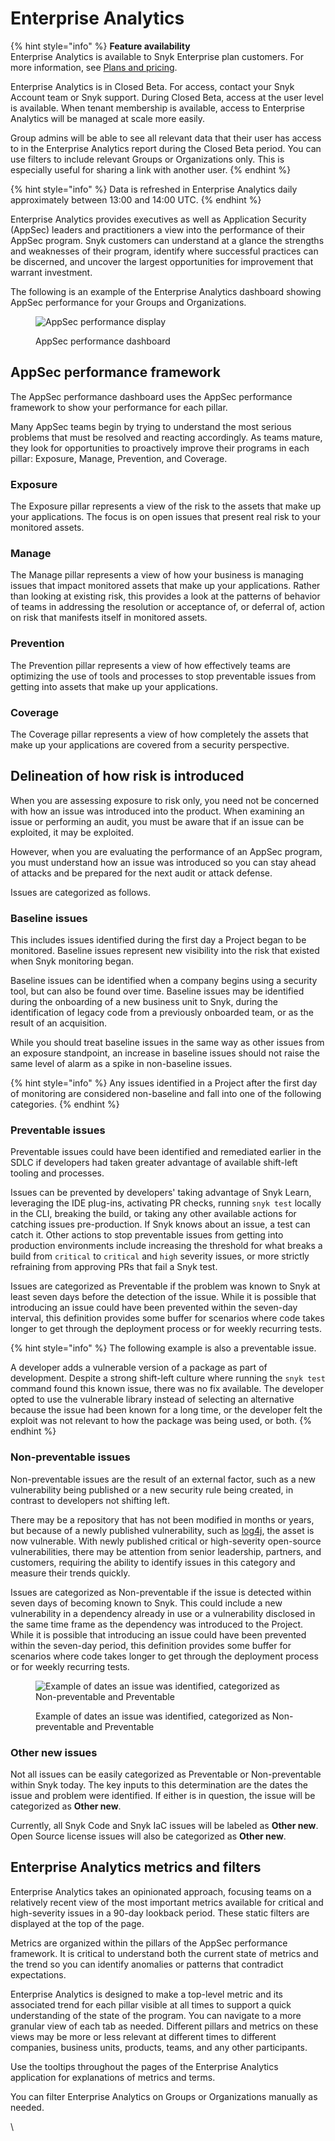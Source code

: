 # Enterprise Analytics

{% hint style="info" %}
**Feature availability**\
Enterprise Analytics is available to Snyk Enterprise plan customers. For more information, see [Plans and pricing](https://snyk.io/plans/).

Enterprise Analytics is in Closed Beta. For access, contact your Snyk Account team or Snyk support. During Closed Beta, access at the user level is available. When tenant membership is available, access to Enterprise Analytics will be managed at scale more easily.

Group admins will be able to see all relevant data that their user has access to in the Enterprise Analytics report during the Closed Beta period. You can use filters to include relevant Groups or Organizations only. This is especially useful for sharing a link with another user.
{% endhint %}

{% hint style="info" %}
Data is refreshed in Enterprise Analytics daily approximately between 13:00 and 14:00 UTC.
{% endhint %}

Enterprise Analytics provides executives as well as Application Security (AppSec) leaders and practitioners a view into the performance of their AppSec program. Snyk customers can understand at a glance the strengths and weaknesses of their program, identify where successful practices can be discerned, and uncover the largest opportunities for improvement that warrant investment.

The following is an example of the Enterprise Analytics dashboard showing AppSec performance for your Groups and Organizations.&#x20;

<figure><img src="https://lh3.googleusercontent.com/7ZCFLTUzQ0r--P354i0p14zVLdE7YjhjvkgODlCfbUho8UMtDUh-EqdFzXmLV8PrvPLIbvE1bDE-qfl1ccYRkNqRksLDhXKr7nvldehocZ89Xa8YQ99nnqt8SmJ-lLTkGO_U05Rl_yrLvXVlOUpmpKg" alt="AppSec performance display"><figcaption><p>AppSec performance dashboard</p></figcaption></figure>

## AppSec performance framework

The AppSec performance dashboard uses the AppSec performance framework to show your performance for each pillar.

Many AppSec teams begin by trying to understand the most serious problems that must be resolved and reacting accordingly. As teams mature, they look for opportunities to proactively improve their programs in each pillar: Exposure, Manage, Prevention, and Coverage.

### Exposure

The Exposure pillar represents a view of the risk to the assets that make up your applications. The focus is on open issues that present real risk to your monitored assets.

### Manage

The Manage pillar represents a view of how your business is managing issues that impact monitored assets that make up your applications. Rather than looking at existing risk, this provides a look at the patterns of behavior of teams in addressing the resolution or acceptance of, or deferral of, action on risk that manifests itself in monitored assets.

### Prevention

The Prevention pillar represents a view of how effectively teams are optimizing the use of tools and processes to stop preventable issues from getting into assets that make up your applications.

### Coverage

The Coverage pillar represents a view of how completely the assets that make up your applications are covered from a security perspective.

## Delineation of how risk is introduced

When you are assessing exposure to risk only, you need not be concerned with how an issue was introduced into the product. When examining an issue or performing an audit, you must be aware that if an issue can be exploited, it may be exploited.

However, when you are evaluating the performance of an AppSec program, you must understand how an issue was introduced so you can stay ahead of attacks and be prepared for the next audit or attack defense.

Issues are categorized as follows.

### Baseline issues

This includes issues identified during the first day a Project began to be monitored. Baseline issues represent new visibility into the risk that existed when Snyk monitoring began.

Baseline issues can be identified when a company begins using a security tool, but can also be found over time. Baseline issues may be identified during the onboarding of a new business unit to Snyk, during the identification of legacy code from a previously onboarded team, or as the result of an acquisition.

While you should treat baseline issues in the same way as other issues from an exposure standpoint, an increase in baseline issues should not raise the same level of alarm as a spike in non-baseline issues.

{% hint style="info" %}
Any issues identified in a Project after the first day of monitoring are considered non-baseline and fall into one of the following categories.
{% endhint %}

### Preventable issues

Preventable issues could have been identified and remediated earlier in the SDLC if developers had taken greater advantage of available shift-left tooling and processes.

Issues can be prevented by developers' taking advantage of Snyk Learn, leveraging the IDE plug-ins, activating PR checks, running `snyk test` locally in the CLI, breaking the build, or taking any other available actions for catching issues pre-production. If Snyk knows about an issue, a test can catch it. Other actions to stop preventable issues from getting into production environments include increasing the threshold for what breaks a build from `critical` to `critical` and `high` severity issues, or more strictly refraining from approving PRs that fail a Snyk test.

Issues are categorized as Preventable if the problem was known to Snyk at least seven days before the detection of the issue. While it is possible that introducing an issue could have been prevented within the seven-day interval, this definition provides some buffer for scenarios where code takes longer to get through the deployment process or for weekly recurring tests.

{% hint style="info" %}
The following example is also a preventable issue.

A developer adds a vulnerable version of a package as part of development. Despite a strong shift-left culture where running the `snyk test` command found this known issue, there was no fix available. The developer opted to use the vulnerable library instead of selecting an alternative because the issue had been known for a long time, or the developer felt the exploit was not relevant to how the package was being used, or both.
{% endhint %}

### Non-preventable issues

Non-preventable issues are the result of an external factor, such as a new vulnerability being published or a new security rule being created, in contrast to developers not shifting left.

There may be a repository that has not been modified in months or years, but because of a newly published vulnerability, such as [log4j](https://snyk.io/blog/log4j-vulnerability-software-supply-chain-security-log4shell/), the asset is now vulnerable. With newly published critical or high-severity open-source vulnerabilities, there may be attention from senior leadership, partners, and customers, requiring the ability to identify issues in this category and measure their trends quickly.

Issues are categorized as Non-preventable if the issue is detected within seven days of becoming known to Snyk. This could include a new vulnerability in a dependency already in use or a vulnerability disclosed in the same time frame as the dependency was introduced to the Project. While it is possible that introducing an issue could have been prevented within the seven-day period, this definition provides some buffer for scenarios where code takes longer to get through the deployment process or for weekly recurring tests.

<figure><img src="https://lh6.googleusercontent.com/ykfbiHzdDVB2X3va4iSzYpSfZ6Ca5yBmeplYMz95wj2Gq6i-xcW4ZZdVOX6Vsl3B1bOaL-gbpTHyksYMjeeAaCHbjAz2QNx3vJ_6h3Oz5ykjqXg2oRWbA5_U-DyoOjGSjSInP_XJv6hIyLsKxmjjFUo" alt="Example of dates an issue was identified, categorized as Non-preventable and Preventable"><figcaption><p>Example of dates an issue was identified, categorized as Non-preventable and Preventable</p></figcaption></figure>

### Other new issues

Not all issues can be easily categorized as Preventable or Non-preventable within Snyk today. The key inputs to this determination are the dates the issue and problem were identified. If either is in question, the issue will be categorized as **Other new**.

Currently, all Snyk Code and Snyk IaC issues will be labeled as **Other new**. Open Source license issues will also be categorized as **Other new**.

## Enterprise Analytics metrics and filters

Enterprise Analytics takes an opinionated approach, focusing teams on a relatively recent view of the most important metrics available for critical and high-severity issues in a 90-day lookback period. These static filters are displayed at the top of the page.

Metrics are organized within the pillars of the AppSec performance framework. It is critical to understand both the current state of metrics and the trend so you can identify anomalies or patterns that contradict expectations.

Enterprise Analytics is designed to make a top-level metric and its associated trend for each pillar visible at all times to support a quick understanding of the state of the program. You can navigate to a more granular view of each tab as needed. Different pillars and metrics on these views may be more or less relevant at different times to different companies, business units, products, teams, and any other participants.&#x20;

Use the tooltips throughout the pages of the Enterprise Analytics application for explanations of metrics and terms.

You can filter Enterprise Analytics on Groups or Organizations manually as needed.



\
